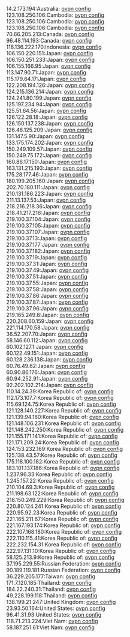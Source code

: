 14.2.173.194:Australia: [ovpn config](vpn/14_2_173_194.ovpn)  
123.108.250.106:Cambodia: [ovpn config](vpn/123_108_250_106.ovpn)  
123.108.250.106:Cambodia: [ovpn config](vpn/123_108_250_106.ovpn)  
123.108.250.106:Cambodia: [ovpn config](vpn/123_108_250_106.ovpn)  
70.66.205.213:Canada: [ovpn config](vpn/70_66_205_213.ovpn)  
96.48.114.193:Canada: [ovpn config](vpn/96_48_114_193.ovpn)  
118.136.222.170:Indonesia: [ovpn config](vpn/118_136_222_170.ovpn)  
106.150.220.151:Japan: [ovpn config](vpn/106_150_220_151.ovpn)  
106.150.251.233:Japan: [ovpn config](vpn/106_150_251_233.ovpn)  
106.155.166.95:Japan: [ovpn config](vpn/106_155_166_95.ovpn)  
113.147.90.71:Japan: [ovpn config](vpn/113_147_90_71.ovpn)  
115.179.64.17:Japan: [ovpn config](vpn/115_179_64_17.ovpn)  
122.208.194.126:Japan: [ovpn config](vpn/122_208_194_126.ovpn)  
124.215.136.214:Japan: [ovpn config](vpn/124_215_136_214.ovpn)  
124.241.80.199:Japan: [ovpn config](vpn/124_241_80_199.ovpn)  
125.197.234.94:Japan: [ovpn config](vpn/125_197_234_94.ovpn)  
125.51.64.56:Japan: [ovpn config](vpn/125_51_64_56.ovpn)  
126.122.28.18:Japan: [ovpn config](vpn/126_122_28_18.ovpn)  
126.150.137.238:Japan: [ovpn config](vpn/126_150_137_238.ovpn)  
126.48.125.209:Japan: [ovpn config](vpn/126_48_125_209.ovpn)  
131.147.5.90:Japan: [ovpn config](vpn/131_147_5_90.ovpn)  
133.175.174.202:Japan: [ovpn config](vpn/133_175_174_202.ovpn)  
150.249.109.57:Japan: [ovpn config](vpn/150_249_109_57.ovpn)  
150.249.75.172:Japan: [ovpn config](vpn/150_249_75_172.ovpn)  
160.86.17.150:Japan: [ovpn config](vpn/160_86_17_150.ovpn)  
163.131.215.193:Japan: [ovpn config](vpn/163_131_215_193.ovpn)  
175.28.177.46:Japan: [ovpn config](vpn/175_28_177_46.ovpn)  
180.199.205.160:Japan: [ovpn config](vpn/180_199_205_160.ovpn)  
202.70.180.111:Japan: [ovpn config](vpn/202_70_180_111.ovpn)  
210.131.186.223:Japan: [ovpn config](vpn/210_131_186_223.ovpn)  
211.13.137.53:Japan: [ovpn config](vpn/211_13_137_53.ovpn)  
218.216.218.36:Japan: [ovpn config](vpn/218_216_218_36.ovpn)  
218.41.217.216:Japan: [ovpn config](vpn/218_41_217_216.ovpn)  
219.100.37.104:Japan: [ovpn config](vpn/219_100_37_104.ovpn)  
219.100.37.105:Japan: [ovpn config](vpn/219_100_37_105.ovpn)  
219.100.37.107:Japan: [ovpn config](vpn/219_100_37_107.ovpn)  
219.100.37.13:Japan: [ovpn config](vpn/219_100_37_13.ovpn)  
219.100.37.177:Japan: [ovpn config](vpn/219_100_37_177.ovpn)  
219.100.37.182:Japan: [ovpn config](vpn/219_100_37_182.ovpn)  
219.100.37.19:Japan: [ovpn config](vpn/219_100_37_19.ovpn)  
219.100.37.31:Japan: [ovpn config](vpn/219_100_37_31.ovpn)  
219.100.37.49:Japan: [ovpn config](vpn/219_100_37_49.ovpn)  
219.100.37.51:Japan: [ovpn config](vpn/219_100_37_51.ovpn)  
219.100.37.55:Japan: [ovpn config](vpn/219_100_37_55.ovpn)  
219.100.37.58:Japan: [ovpn config](vpn/219_100_37_58.ovpn)  
219.100.37.86:Japan: [ovpn config](vpn/219_100_37_86.ovpn)  
219.100.37.87:Japan: [ovpn config](vpn/219_100_37_87.ovpn)  
219.100.37.96:Japan: [ovpn config](vpn/219_100_37_96.ovpn)  
219.165.249.8:Japan: [ovpn config](vpn/219_165_249_8.ovpn)  
220.208.60.159:Japan: [ovpn config](vpn/220_208_60_159.ovpn)  
221.114.170.58:Japan: [ovpn config](vpn/221_114_170_58.ovpn)  
36.52.207.70:Japan: [ovpn config](vpn/36_52_207_70.ovpn)  
58.146.60.112:Japan: [ovpn config](vpn/58_146_60_112.ovpn)  
60.102.127.1:Japan: [ovpn config](vpn/60_102_127_1.ovpn)  
60.122.49.151:Japan: [ovpn config](vpn/60_122_49_151.ovpn)  
60.128.236.138:Japan: [ovpn config](vpn/60_128_236_138.ovpn)  
60.76.49.62:Japan: [ovpn config](vpn/60_76_49_62.ovpn)  
60.90.86.176:Japan: [ovpn config](vpn/60_90_86_176.ovpn)  
60.94.252.91:Japan: [ovpn config](vpn/60_94_252_91.ovpn)  
92.202.102.214:Japan: [ovpn config](vpn/92_202_102_214.ovpn)  
110.14.24.39:Korea Republic of: [ovpn config](vpn/110_14_24_39.ovpn)  
112.173.107.7:Korea Republic of: [ovpn config](vpn/112_173_107_7.ovpn)  
115.69.124.75:Korea Republic of: [ovpn config](vpn/115_69_124_75.ovpn)  
121.128.140.227:Korea Republic of: [ovpn config](vpn/121_128_140_227.ovpn)  
121.139.94.180:Korea Republic of: [ovpn config](vpn/121_139_94_180.ovpn)  
121.148.106.231:Korea Republic of: [ovpn config](vpn/121_148_106_231.ovpn)  
121.148.242.250:Korea Republic of: [ovpn config](vpn/121_148_242_250.ovpn)  
121.155.171.141:Korea Republic of: [ovpn config](vpn/121_155_171_141.ovpn)  
121.171.209.24:Korea Republic of: [ovpn config](vpn/121_171_209_24.ovpn)  
124.153.232.169:Korea Republic of: [ovpn config](vpn/124_153_232_169.ovpn)  
125.138.43.57:Korea Republic of: [ovpn config](vpn/125_138_43_57.ovpn)  
175.118.100.182:Korea Republic of: [ovpn config](vpn/175_118_100_182.ovpn)  
183.101.137.186:Korea Republic of: [ovpn config](vpn/183_101_137_186.ovpn)  
1.237.96.33:Korea Republic of: [ovpn config](vpn/1_237_96_33.ovpn)  
1.245.157.22:Korea Republic of: [ovpn config](vpn/1_245_157_22.ovpn)  
210.104.69.3:Korea Republic of: [ovpn config](vpn/210_104_69_3.ovpn)  
211.198.63.122:Korea Republic of: [ovpn config](vpn/211_198_63_122.ovpn)  
218.150.249.229:Korea Republic of: [ovpn config](vpn/218_150_249_229.ovpn)  
220.80.124.241:Korea Republic of: [ovpn config](vpn/220_80_124_241.ovpn)  
220.95.92.23:Korea Republic of: [ovpn config](vpn/220_95_92_23.ovpn)  
221.165.211.67:Korea Republic of: [ovpn config](vpn/221_165_211_67.ovpn)  
221.167.193.174:Korea Republic of: [ovpn config](vpn/221_167_193_174.ovpn)  
222.107.168.180:Korea Republic of: [ovpn config](vpn/222_107_168_180.ovpn)  
222.110.115.41:Korea Republic of: [ovpn config](vpn/222_110_115_41.ovpn)  
222.232.154.31:Korea Republic of: [ovpn config](vpn/222_232_154_31.ovpn)  
222.97.131.10:Korea Republic of: [ovpn config](vpn/222_97_131_10.ovpn)  
58.125.213.9:Korea Republic of: [ovpn config](vpn/58_125_213_9.ovpn)  
37.195.229.55:Russian Federation: [ovpn config](vpn/37_195_229_55.ovpn)  
90.189.119.181:Russian Federation: [ovpn config](vpn/90_189_119_181.ovpn)  
36.229.205.177:Taiwan: [ovpn config](vpn/36_229_205_177.ovpn)  
171.7.120.185:Thailand: [ovpn config](vpn/171_7_120_185.ovpn)  
184.22.240.31:Thailand: [ovpn config](vpn/184_22_240_31.ovpn)  
49.228.199.118:Thailand: [ovpn config](vpn/49_228_199_118.ovpn)  
138.199.21.247:United Kingdom: [ovpn config](vpn/138_199_21_247.ovpn)  
23.93.50.164:United States: [ovpn config](vpn/23_93_50_164.ovpn)  
96.41.31.93:United States: [ovpn config](vpn/96_41_31_93.ovpn)  
118.71.213.224:Viet Nam: [ovpn config](vpn/118_71_213_224.ovpn)  
58.187.251.61:Viet Nam: [ovpn config](vpn/58_187_251_61.ovpn)  
